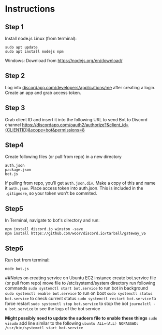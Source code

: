 # Instructions
## Step 1
Install node.js
Linux (from terminal):
```
sudo apt update
sudo apt install nodejs npm
```
Windows:
Download from https://nodejs.org/en/download/

## Step 2
Log into [discordapp.com/developers/applications/me](discordapp.com/developers/applications/me) after creating a login.
Create an app and grab access token.

## Step 3
Grab client ID and insert it into the following URL to send Bot to Discord channel
https://discordapp.com/oauth2/authorize?&client_id={CLIENTID}&scope=bot&permissions=8

## Step4
Create following files (or pull from repo) in a new directory
```
auth.json
package.json
bot.js
```
If pulling from repo, you'll get `auth.json.div`. Make a copy of this and name it `auth.json`.
Place access token into auth.json. This is included in the `.gitignore`, so your token won't be commited.

## Step5
In Terminal, navigate to bot's directory and run:
```
npm install discord.io winston -save
npm install https://github.com/woor/discord.io/tarball/gateway_v6
```

## Step6
Run bot from terminal:
```
node bot.js
```

##Notes on creating service on Ubuntu EC2 instance
create bot.service file (or pull from repo)
move file to /etc/systemd/system directory
run following commands
`sudo systemctl start bot.service` to run bot in background
`sudo systemctl enable bot.service` to run on boot
`sudo systemctl status bot.service` to check current status
`sudo systemctl restart bot.service` to force restart
`sudo systemctl stop bot.service` to stop the bot
`journalctl -u bot.service` to see the logs of the bot service

**Might possibly need to update the sudoers file to enable these things**
`sudo visudo`
add line similar to the following
`ubuntu ALL=(ALL) NOPASSWD: /usr/bin/systemctl start bot.service`
